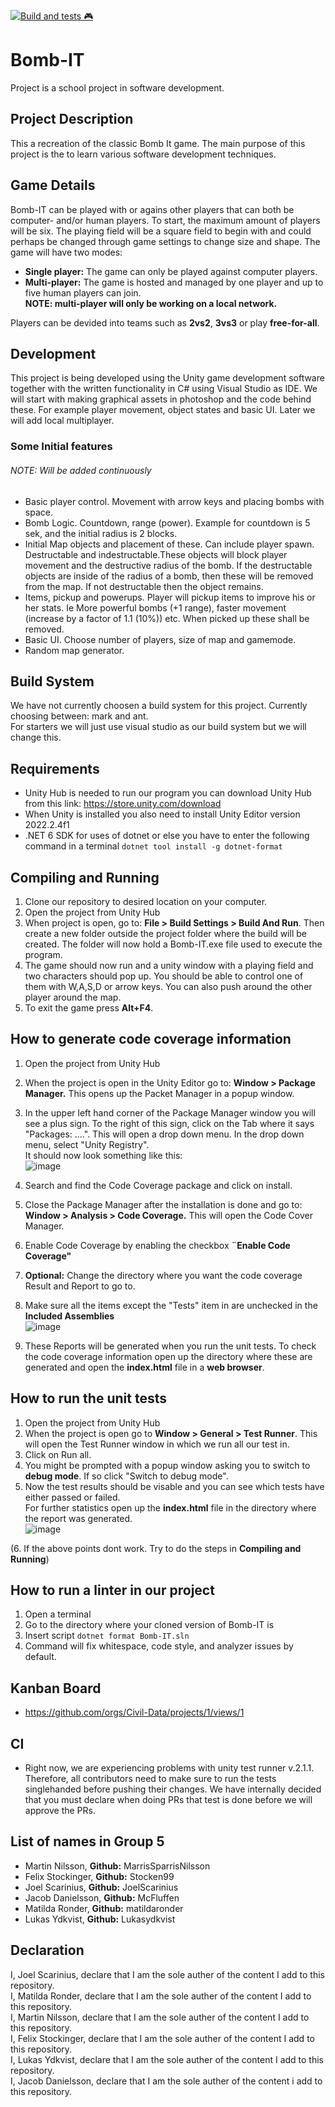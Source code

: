 
[![Build and tests 🎮](https://github.com/Civil-Data/Bomb-IT/actions/workflows/actions.yml/badge.svg)](https://github.com/Civil-Data/Bomb-IT/actions/workflows/actions.yml)


Bomb-IT
=======
Project is a school project in software development.

## Project Description
 This a recreation of the classic Bomb It game. The main purpose of this project is the to learn various software development techniques.

## Game Details
Bomb-IT can be played with or agains other players that can both be computer- and/or human players. To start, the maximum amount of players will be six. The playing field will be a square field to begin with and could perhaps be changed through game settings to change size and shape. The game will have two modes:
* **Single player:** The game can only be played against computer players.
* **Multi-player:** The game is hosted and managed by one player and up to five human players can join.  
**NOTE: multi-player will only be working on a local network.**

Players can be devided into teams such as **2vs2**, **3vs3** or play **free-for-all**.

## Development
This project is being developed using the Unity game development software together with the written functionality in C# using Visual Studio as IDE.
We will start with making graphical assets in photoshop and the code behind these. For example player movement, object states and basic UI. Later we will add local multiplayer.

### Some Initial features
###### NOTE: Will be added continuously
* Basic player control. Movement with arrow keys and placing bombs with space.
* Bomb Logic. Countdown, range (power). Example for countdown is 5 sek, and the initial radius is 2 blocks.
* Initial Map objects and placement of these. Can include player spawn. Destructable and indestructable.These objects will block player movement and the destructive radius of the bomb. If the destructable objects are inside of the radius of a bomb, then these will be removed from the map. If not destructable then the object remains. 
* Items, pickup and powerups. Player will pickup items to improve his or her stats. Ie More powerful bombs (+1 range), faster movement (increase by a factor of 1.1 (10%)) etc. When picked up these shall be removed.
* Basic UI. Choose number of players, size of map and gamemode.
* Random map generator.

## Build System
We have not currently choosen a build system for this project. Currently choosing between: mark and ant.   
For starters we will just use visual studio as our build system but we will change this.

## Requirements 
* Unity Hub is needed to run our program you can download Unity Hub from this link: https://store.unity.com/download
* When Unity is installed you also need to install Unity Editor version 2022.2.4f1
*  .NET 6 SDK for uses of dotnet or else you have to enter the following command in a terminal `dotnet tool install -g dotnet-format`

## Compiling and Running
1. Clone our repository to desired location on your computer.
2. Open the project from Unity Hub
3. When project is open, go to: **File > Build Settings > Build And Run**. Then create a new folder outside the project folder where the build will be created. The folder will now hold a Bomb-IT.exe file used to execute the program. 
4. The game should now run and a unity window with a playing field and two characters should pop up. You should be able to control one of them with W,A,S,D or arrow keys. You can also push around the other player around the map.
5. To exit the game press **Alt+F4**.

## How to generate code coverage information
1. Open the project from Unity Hub
2. When the project is open in the Unity Editor go to: **Window > Package Manager.** This opens up the Packet Manager in a popup window.
3. In the upper left hand corner of the Package Manager window you will see a plus sign. To the right of this sign, click on the Tab where it says "Packages: ....". This will open a drop down menu. In the drop down menu, select "Unity Registry".  
It should now look something like this:  
![image](https://user-images.githubusercontent.com/58775643/215223673-6af75ba5-18da-4865-b4f7-b88afab82144.png)

4. Search and find the Code Coverage package and click on install.
5. Close the Package Manager after the installation is done and go to: **Window > Analysis > Code Coverage.** This will open the Code Cover Manager.
6. Enable Code Coverage by enabling the checkbox **¨Enable Code Coverage"**
7. **Optional:** Change the directory where you want the code coverage Result and Report to go to.
8. Make sure all the items except the "Tests" item in are unchecked in the **Included Assemblies**  
![image](https://user-images.githubusercontent.com/58775643/215226026-79885c84-a358-4bda-8306-503bc005ec1a.png)

9. These Reports will be generated when you run the unit tests. To check the code coverage information open up the directory where these are generated and open the **index.html** file in a **web browser**.

## How to run the unit tests
1. Open the project from Unity Hub
2. When the project is open go to **Window > General > Test Runner**. This will open the Test Runner window in which we run all our test in.
3. Click on Run all.  
4. You might be prompted with a popup window asking you to switch to **debug mode**. If so click "Switch to debug mode".  
5. Now the test results should be visable and you can see which tests have either passed or failed.  
For further statistics open up the **index.html** file in the directory where the report was generated.  
![image](https://user-images.githubusercontent.com/58775643/215228810-9a908dad-c943-49ed-a111-cde218d6526c.png)

(6. If the above points dont work. Try to do the steps in **Compiling and Running**) 

## How to run a linter in our project
1. Open a terminal
2. Go to the directory where your cloned version of Bomb-IT is
3. Insert script `dotnet format Bomb-IT.sln`
4. Command will fix whitespace, code style, and analyzer issues by default.

## Kanban Board
* https://github.com/orgs/Civil-Data/projects/1/views/1

## CI
* Right now, we are experiencing problems with unity test runner v.2.1.1. Therefore, all contributors need to make sure to run the tests singlehanded before pushing their changes. We have internally decided that you must declare when doing PRs that test is done before we will approve the PRs.

## List of names in Group 5
* Martin Nilsson, **Github:** MarrisSparrisNilsson
* Felix Stockinger, **Github:** Stocken99
* Joel Scarinius, **Github:** JoelScarinius
* Jacob Danielsson, **Github:** McFluffen
* Matilda Ronder, **Github:** matildaronder
* Lukas Ydkvist, **Github:** Lukasydkvist

## Declaration
I, Joel Scarinius, declare that I am the sole auther of the content I add to this repository.  
I, Matilda Ronder, declare that I am the sole auther of the content I add to this repository.  
I, Martin Nilsson, declare that I am the sole auther of the content I add to this repository.  
I, Felix Stockinger, declare that I am the sole auther of the content I add to this repository.  
I, Lukas Ydkvist, declare that I am the sole auther of the content I add to this repository.  
I, Jacob Danielsson, declare that I am the sole auther of the content i add to this repository.  
